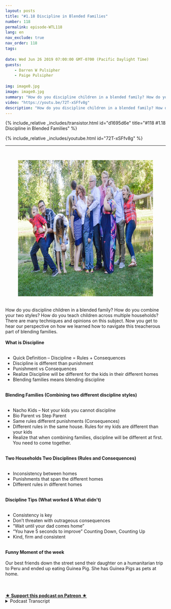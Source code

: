 ```yaml
---
layout: posts
title: "#1.18 Discipline in Blended Families"
number: 118
permalink: episode-WTL118
lang: en
nav_exclude: true
nav_order: 118
tags:

date: Wed Jun 26 2019 07:00:00 GMT-0700 (Pacific Daylight Time)
guests:
    - Darren W Pulsipher
    - Paige Pulsipher

img: image0.jpg
image: image0.jpg
summary: "How do you discipline children in a blended family? How do you combine your two styles? How do you teach children across multiple households? There are many techniques and opinions on this subject. Now you get to hear our perspective on how we learned how to navigate this treacherous part of blending families. "
video: "https://youtu.be/72T-xSFfv8g"
description: "How do you discipline children in a blended family? How do you combine your two styles? How do you teach children across multiple households? There are many techniques and opinions on this subject. Now you get to hear our perspective on how we learned how to navigate this treacherous part of blending families. "
---
```


<div>
{% include_relative _includes/transistor.html id="d1695d6e" title="#118 #1.18 Discipline in Blended Families" %}

{% include_relative _includes/youtube.html id="72T-xSFfv8g" %}
</div>

---

<html><head></head><body><div><a href="https://1.bp.blogspot.com/-1RV-sXPCIV8/XRLbFx__5nI/AAAAAAAFA0k/cHjZIc2qaFA5ZDFj4-6BWrwd7ZU44kHRwCLcBGAs/s1600/family2016-all.jpg"><br></a><figure data-trix-attachment="{&quot;contentType&quot;:&quot;image&quot;,&quot;height&quot;:426,&quot;url&quot;:&quot;https://1.bp.blogspot.com/-1RV-sXPCIV8/XRLbFx__5nI/AAAAAAAFA0k/cHjZIc2qaFA5ZDFj4-6BWrwd7ZU44kHRwCLcBGAs/s640/family2016-all.jpg&quot;,&quot;width&quot;:640}" data-trix-content-type="image" class="attachment attachment--preview"><img src="./image0.jpg" width="640" height="426"><figcaption class="attachment__caption"></figcaption></figure></div><div><br></div><div>How do you discipline children in a blended family? How do you combine your two styles? How do you teach children across multiple households? There are many techniques and opinions on this subject. Now you get to hear our perspective on how we learned how to navigate this treacherous part of blending families.&nbsp;</div><div><strong><br>What is Discipline<br></strong><br></div><ul><li>Quick Definition – Discipline = Rules + Consequences</li><li>Discipline is different than punishment</li><li>Punishment vs Consequences</li><li>Realize Discipline will be different for the kids in their different homes</li><li>Blending families means blending discipline</li></ul><div><strong><br>Blending Families (Combining two different discipline styles)<br></strong><br></div><ul><li>Nacho Kids – Not your kids you cannot discipline</li><li>Bio Parent vs Step Parent</li><li>Same rules different punishments (Consequences)</li><li>Different rules in the same house. Rules for my kids are different than your kids</li><li>Realize that when combining families, discipline will be different at first. You need to come together.</li></ul><div><strong><br>Two Households Two Disciplines (Rules and Consequences)<br></strong><br></div><ul><li>Inconsistency between homes</li><li>Punishments that span the different homes</li><li>Different rules in different homes</li></ul><div><strong><br>Discipline Tips (What worked &amp; What didn't)<br></strong><br></div><ul><li>Consistency is key</li><li>Don’t threaten with outrageous consequences</li><li>“Wait until your dad comes home”</li><li>“You have 5 seconds to improve” Counting Down, Counting Up</li><li>Kind, firm and consistent</li></ul><div><strong><br>Funny Moment of the week<br></strong><br></div><div>Our best friends down the street send their daughter on a humanitarian trip to Peru and ended up eating Guinea Pig. She has Guinea Pigs as pets at home.&nbsp;</div><div><br></div><div><br><br></div>
<strong>
  <a href="https://www.patreon.com/wheresthelemonade" target="_donate" rel="payment" title="★ Support this podcast on Patreon ★">★ Support this podcast on Patreon ★</a>
</strong></body></html>

<details>
<summary> Podcast Transcript </summary>

<p></p>

</details>
